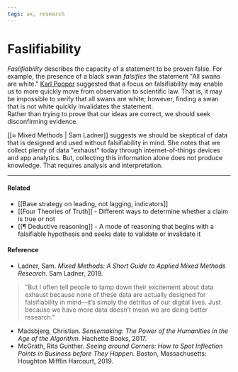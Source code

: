 ```yaml
---
tags: ux, research
---
```


# Faslifiability

_Faslifiability_ describes the capacity of a statement to be proven false. For
example, the presence of a black swan _falsifies_ the statement "All swans are
white." [Karl Popper](https://publish.obsidian.md/mobydiction/Karl+Popper)
suggested that a focus on falsifiability may enable us to more quickly move from
observation to scientific law. That is, it may be impossible to verify that all
swans are white; however, finding a swan that is not white quickly invalidates
the statement.  
Rather than trying to prove that our ideas are correct, we should seek
disconfirming evidence.

[[≈ Mixed Methods | Sam Ladner]] suggests we should be skeptical of data that is
designed and used without falsifiability in mind. She notes that we collect
plenty of data "exhaust" today through internet-of-things devices and app
analytics. But, collecting this information alone does not produce knowledge.
That requires analysis and interpretation.

---

#### Related

- [[Base strategy on leading, not lagging, indicators]]
- [[Four Theories of Truth]] - Different ways to determine whether a claim is
  true or not
- [[¶ Deductive reasoning]] - A mode of reasoning that begins with a falsifiable
  hypothesis and seeks date to validate or invalidate it

#### Reference

- Ladner, Sam. _Mixed Methods: A Short Guide to Applied Mixed Methods Research_.
  Sam Ladner, 2019.

> "But I often tell people to tamp down their excitement about data exhaust
> because none of these data are actually designed for falsifiability in
> mind—it’s simply the detritus of our digital lives. Just because we have more
> data doesn’t mean we are doing better research."

- Madsbjerg, Christian. _Sensemaking: The Power of the Humanities in the Age of
  the Algorithm_. Hachette Books, 2017.
- McGrath, Rita Gunther. _Seeing around Corners: How to Spot Inflection Points
  in Business before They Happen_. Boston, Massachusetts: Houghton Mifflin
  Harcourt, 2019.
